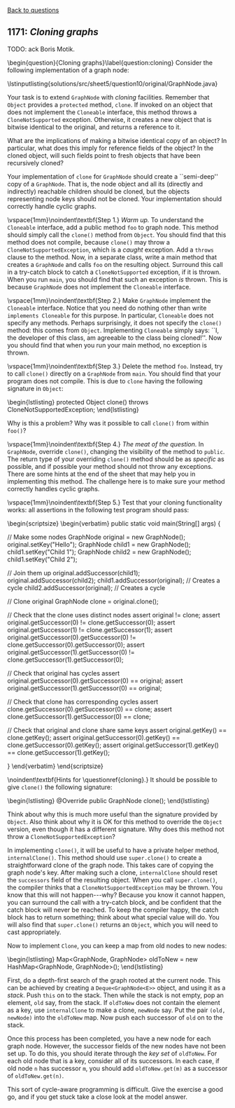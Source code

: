 [Back to questions](../README.md)

## 1171: *Cloning graphs*

TODO: ack Boris Motik.

\begin{question}{Cloning graphs}\label{question:cloning}
Consider the following implementation of a graph node:

\lstinputlisting{solutions/src/sheet5/question10/original/GraphNode.java}

Your task is to extend `GraphNode` with *cloning* facilities.  Remember that
`Object` provides a `protected` method, `clone`.  If invoked on
an object that does not implement the `Cloneable` interface, this method throws a
`CloneNotSupported` exception.  Otherwise, it creates a new object that is bitwise
identical to the original, and returns a reference to it.

What are the implications of  making a bitwise identical copy of an object?  In particular,
what does this imply for reference fields of the object?  In the cloned object, will such
fields point to fresh objects that have been recursively cloned?

Your implementation of `clone` for `GraphNode` should create a ``semi-deep''
copy of a `GraphNode`.  That is, the node object and all its (directly and indirectly)
reachable children should be cloned, but the objects representing node keys should not be cloned.
Your implementation should correctly handle cyclic graphs.

\vspace{1mm}\noindent\textbf{Step 1.} *Warm up.*  To understand the `Cloneable`
interface, add a public method `foo` to graph node.  This method should simply call the `clone()`
method from `Object`.  You should find that this method does not compile, because `clone()` may
throw a `CloneNotSupportedException`, which is a *caught* exception.  Add a `throws` clause
to the method.  Now, in a separate class, write a main method that creates a `GraphNode` and calls `foo` on the resulting
object.  Surround this call in a try-catch block to catch a `CloneNotSupported` exception, if it is thrown.
When you run `main`, you should find that such an exception *is* thrown.  This is because `GraphNode`
does not implement the `Cloneable` interface.

\vspace{1mm}\noindent\textbf{Step 2.} Make `GraphNode` implement the `Cloneable` interface.  Notice
that you need do nothing other than write `implements Cloneable` for this purpose.  In particular, `Cloneable`
does not specify any methods.  Perhaps surprisingly, it does not specify the `clone()` method: this comes from `Object`.
Implementing `Cloneable` simply says: ``I, the developer of this class, am agreeable to the class being cloned!''.  Now you should
find that when you run your main method, no exception is thrown.

\vspace{1mm}\noindent\textbf{Step 3.} Delete the method `foo`.  Instead, try to call `clone()` directly
on a `GraphNode` from `main`.  You should find that your program does not compile.  This is due to `clone`
having the following signature in `Object`:

\begin{lstlisting}
protected Object clone() throws CloneNotSupportedException;
\end{lstlisting}

Why is this a problem?  Why was it possible to call `clone()` from within `foo()`?

\vspace{1mm}\noindent\textbf{Step 4.} *The meat of the question.*
In `GraphNode`, override `clone()`, changing the visibility of the method to `public`.  The return
type of your overriding `clone()` method should be as *specific* as possible, and if possible your method should
not throw any exceptions.  There are some hints at the end of the sheet that may help you in implementing this method.  The challenge
here is to make sure your method correctly handles cyclic graphs.

\vspace{1mm}\noindent\textbf{Step 5.} Test that your cloning functionality works: all assertions in the following test program
should pass:

\begin{scriptsize}
\begin{verbatim}
public static void main(String[] args) {

  // Make some nodes
  GraphNode<String> original = new GraphNode<String>();
  original.setKey("Hello");
  GraphNode<String> child1 = new GraphNode<String>();
  child1.setKey("Child 1");
  GraphNode<String> child2 = new GraphNode<String>();
  child1.setKey("Child 2");

  // Join them up
  original.addSuccessor(child1);
  original.addSuccessor(child2);
  child1.addSuccessor(original); // Creates a cycle
  child2.addSuccessor(original); // Creates a cycle

  // Clone original
  GraphNode<String> clone = original.clone();

  // Check that the clone uses distinct nodes
  assert original != clone;
  assert original.getSuccessor(0) != clone.getSuccessor(0);
  assert original.getSuccessor(1) != clone.getSuccessor(1);
  assert original.getSuccessor(0).getSuccessor(0) != clone.getSuccessor(0).getSuccessor(0);
  assert original.getSuccessor(1).getSuccessor(0) != clone.getSuccessor(1).getSuccessor(0);
	
  // Check that original has cycles
  assert original.getSuccessor(0).getSuccessor(0) == original;
  assert original.getSuccessor(1).getSuccessor(0) == original;

  // Check that clone has corresponding cycles
  assert clone.getSuccessor(0).getSuccessor(0) == clone;
  assert clone.getSuccessor(1).getSuccessor(0) == clone;

  // Check that original and clone share same keys
  assert original.getKey() == clone.getKey();
  assert original.getSuccessor(0).getKey() == clone.getSuccessor(0).getKey();
  assert original.getSuccessor(1).getKey() == clone.getSuccessor(1).getKey();

}
\end{verbatim}
\end{scriptsize}


\noindent\textbf{Hints for \questionref{cloning}.}  It should be possible to give `clone()` the following signature:

\begin{lstlisting}
@Override
public GraphNode<E> clone();
\end{lstlisting}

Think about why this is much more useful than the signature provided by `Object`.  Also think about why it is OK for this method to
override the `Object` version, even though it has a different signature.  Why does this method not throw a `CloneNotSupportedException`?

In implementing `clone()`, it will be useful to have a private helper method, `internalClone()`.  This method should use
`super.clone()` to create a straightforward clone of the graph node.  This takes care of copying the graph node's key.  After making
such a clone, `internalClone` should reset the `successors` field of the resulting object.  When you call `super.clone()`,
the compiler thinks that a `CloneNotSupportedException` may be thrown.  You know that this will not happen---why?  Because you know it cannot
happen, you can surround the call with a try-catch block, and be confident that the catch block will never be reached.  To keep the compiler happy,
the catch block has to return something; think about what special value will do.  You will also find that `super.clone()` returns an
`Object`, which you will need to cast appropriately.

Now to implement `Clone`, you can keep a map from old nodes to new nodes:

\begin{lstlisting}
Map<GraphNode<E>, GraphNode<E>> oldToNew = new HashMap<GraphNode<E>, GraphNode<E>>();
\end{lstlisting}

First, do a depth-first search of the graph rooted at the current node.  This can be achieved by creating a `Deque<GraphNode<E>>`
object, and using it as a *stack*.  Push `this` on to the stack.  Then while the stack is not empty, pop an element, `old` say, from the stack.
If `oldToNew` does not contain the element as a key, use `internalClone` to make a clone, `newNode` say.  Put the
pair `(old, newNode)` into the `oldToNew` map.  Now push each successor of `old` on to the stack.

Once this process has been completed, you have a new node for each graph node.  However, the successor fields of the new nodes have not been set up.
To do this, you should iterate through the *key set* of `oldToNew`.  For each old node that is a key, consider all of its successors.
In each case, if old node `n` has successor `m`, you should add `oldToNew.get(m)` as a successor of `oldToNew.get(n)`.

This sort of cycle-aware programming is difficult.  Give the exercise a good go, and if you get stuck take a close look at the model answer.
